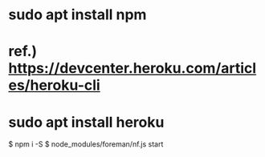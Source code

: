 # sudo apt install npm
# ref.) https://devcenter.heroku.com/articles/heroku-cli
# sudo apt install heroku
$ npm i -S
$ node_modules/foreman/nf.js start

